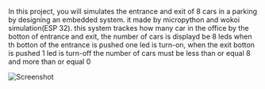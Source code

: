 In this project, you will simulates the entrance and exit of 8 cars in a parking by designing an embedded system. 
it made by micropython and wokoi simulation(ESP 32). 
this system trackes how many car in the office by the botton of entrance and exit, the number of cars is displayd be 8 leds
when th botton of the entrance is pushed one led is turn-on, when the exit botton is pushed 1 led is turn-off
the number of cars must be less than or equal 8 and more than or equal 0

![Screenshot](https://github.com/user-attachments/assets/f41e8a48-b1e9-40ef-a389-33282043d52a)

